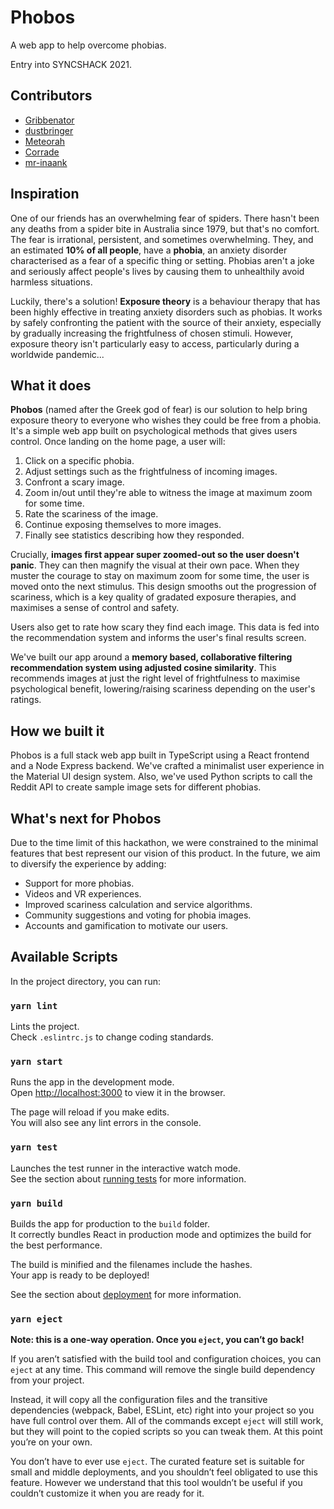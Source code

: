 # Phobos

A web app to help overcome phobias.

Entry into SYNCSHACK 2021.

## Contributors

- [Gribbenator](https://github.com/Gribbenator)
- [dustbringer](https://github.com/dustbringer)
- [Meteorah](https://github.com/Meteorah)
- [Corrade](https://github.com/Corrade)
- [mr-inaank](https://github.com/mr-inaank)

## Inspiration

One of our friends has an overwhelming fear of spiders. There hasn't been any deaths from a spider bite in Australia since 1979, but that's no comfort. The fear is irrational, persistent, and sometimes overwhelming. They, and an estimated **10% of all people**, have a **phobia**, an anxiety disorder characterised as a fear of a specific thing or setting. Phobias aren't a joke and seriously affect people's lives by causing them to unhealthily avoid harmless situations.

Luckily, there's a solution! **Exposure theory** is a behaviour therapy that has been highly effective in treating anxiety disorders such as phobias. It works by safely confronting the patient with the source of their anxiety, especially by gradually increasing the frightfulness of chosen stimuli. However, exposure theory isn't particularly easy to access, particularly during a worldwide pandemic...

## What it does
**Phobos** (named after the Greek god of fear) is our solution to help bring exposure theory to everyone who wishes they could be free from a phobia. It's a simple web app built on psychological methods that gives users control. Once landing on the home page, a user will:

1. Click on a specific phobia.
2. Adjust settings such as the frightfulness of incoming images.
3. Confront a scary image.
4. Zoom in/out until they're able to witness the image at maximum zoom for some time.
5. Rate the scariness of the image.
6. Continue exposing themselves to more images.
7. Finally see statistics describing how they responded.

Crucially, **images first appear super zoomed-out so the user doesn't panic**. They can then magnify the visual at their own pace. When they muster the courage to stay on maximum zoom for some time, the user is moved onto the next stimulus. This design smooths out the progression of scariness, which is a key quality of gradated exposure therapies, and maximises a sense of control and safety.

Users also get to rate how scary they find each image. This data is fed into the recommendation system and informs the user's final results screen.

We've built our app around a **memory based, collaborative filtering recommendation system using adjusted cosine similarity**. This recommends images at just the right level of frightfulness to maximise psychological benefit, lowering/raising scariness depending on the user's ratings.

## How we built it
Phobos is a full stack web app built in TypeScript using a React frontend and a Node Express backend. We've crafted a minimalist user experience in the Material UI design system. Also, we've used Python scripts to call the Reddit API to create sample image sets for different phobias.

## What's next for Phobos
Due to the time limit of this hackathon, we were constrained to the minimal features that best represent our vision of this product. In the future, we aim to diversify the experience by adding:

- Support for more phobias.
- Videos and VR experiences.
- Improved scariness calculation and service algorithms.
- Community suggestions and voting for phobia images.
- Accounts and gamification to motivate our users.

## Available Scripts

In the project directory, you can run:

### `yarn lint`

Lints the project.\
Check `.eslintrc.js` to change coding standards.

### `yarn start`

Runs the app in the development mode.\
Open [http://localhost:3000](http://localhost:3000) to view it in the browser.

The page will reload if you make edits.\
You will also see any lint errors in the console.

### `yarn test`

Launches the test runner in the interactive watch mode.\
See the section about [running tests](https://facebook.github.io/create-react-app/docs/running-tests) for more information.

### `yarn build`

Builds the app for production to the `build` folder.\
It correctly bundles React in production mode and optimizes the build for the best performance.

The build is minified and the filenames include the hashes.\
Your app is ready to be deployed!

See the section about [deployment](https://facebook.github.io/create-react-app/docs/deployment) for more information.

### `yarn eject`

**Note: this is a one-way operation. Once you `eject`, you can’t go back!**

If you aren’t satisfied with the build tool and configuration choices, you can `eject` at any time. This command will remove the single build dependency from your project.

Instead, it will copy all the configuration files and the transitive dependencies (webpack, Babel, ESLint, etc) right into your project so you have full control over them. All of the commands except `eject` will still work, but they will point to the copied scripts so you can tweak them. At this point you’re on your own.

You don’t have to ever use `eject`. The curated feature set is suitable for small and middle deployments, and you shouldn’t feel obligated to use this feature. However we understand that this tool wouldn’t be useful if you couldn’t customize it when you are ready for it.
